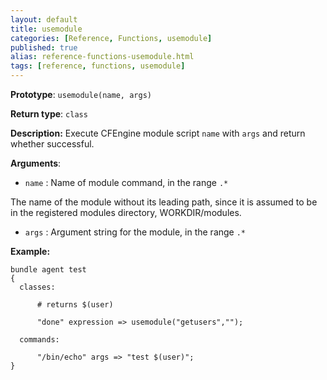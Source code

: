 ```yaml
---
layout: default
title: usemodule
categories: [Reference, Functions, usemodule]
published: true
alias: reference-functions-usemodule.html
tags: [reference, functions, usemodule]
---
```


**Prototype**: `usemodule(name, args)`

**Return type**: `class`

**Description:** Execute CFEngine module script `name` with `args` and return 
whether successful.

**Arguments**:

* `name` : Name of module command, in the range `.*`

The name of the module without its leading path, since it is assumed to
be in the registered modules directory, WORKDIR/modules.

* `args` : Argument string for the module, in the range `.*`

**Example:**

```cf3
bundle agent test
{
  classes:

      # returns $(user)

      "done" expression => usemodule("getusers","");

  commands:

      "/bin/echo" args => "test $(user)";
}
```


